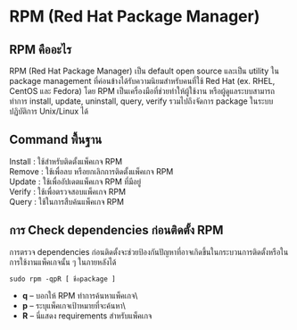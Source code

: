 # RPM (Red Hat Package Manager)
## RPM คืออะไร 
RPM (Red Hat Package Manager) เป็น default open source และเป็น utility ใน package management ที่ค่อนข้างได้รับความนิยมสำหรับคนที่ใช้ Red Hat (ex. RHEL, CentOS และ Fedora) โดย RPM เป็นเครื่องมือที่ช่วยทำให้ผู้ใช้งาน หรือผู้ดูแลระบบสามารถทำการ install, update, uninstall, query, verify รวมไปถึงจัดการ package ในระบบปฏิบัติการ Unix/Linux ได้

## Command พื้นฐาน
Install : ใช้สำหรับติดตั้งแพ็คเกจ RPM\
Remove : ใช้เพื่อลบ หรือยกเลิกการติดตั้งแพ็คเกจ RPM\
Update : ใช้เพื่ออัปเดตแพ็คเกจ RPM ที่มีอยู่\
Verify : ใช้เพื่อตรวจสอบแพ็คเกจ RPM\
Query : ใช้ในการสืบค้นแพ็คเกจ RPM

## การ Check dependencies ก่อนติดตั้ง RPM
การตรวจ dependencies ก่อนติดตั้งจะช่วยป้องกันปัญหาที่อาจเกิดขึ้นในกระบวนการติดตั้งหรือในการใช้งานแพ็คเกจนั้น ๆ ในภายหลังได้
```
sudo rpm -qpR [ ชื่อpackage ]
```
  * **q** – บอกให้ RPM ทำการค้นหาแพ็คเกจ\
  * **p** – ระบุแพ็คเกจเป้าหมายที่จะค้นหา\
  * **R** – นี่แสดง requirements สำหรับแพ็คเกจ

